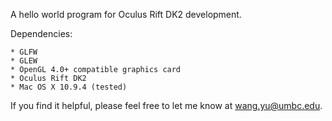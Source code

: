 A hello world program for Oculus Rift DK2 development.

Dependencies:

	* GLFW
	* GLEW
	* OpenGL 4.0+ compatible graphics card
	* Oculus Rift DK2
	* Mac OS X 10.9.4 (tested)

If you find it helpful, please feel free to let me know at wang.yu@umbc.edu.
